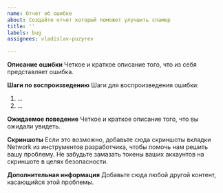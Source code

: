 ```yaml
---
name: Отчет об ошибке
about: Создайте отчет который поможет улучшить спамер
title: ''
labels: bug
assignees: vladislav-puzyrev

---
```


**Описание ошибки**
Четкое и краткое описание того, что из себя представляет ошибка.

**Шаги по воспроизведению**
Шаги для воспроизведения ошибки:
1. ...
2. ...

**Ожидаемое поведение**
Четкое и краткое описание того, что вы ожидали увидеть.

**Скриншоты**
Если это возможно, добавьте сюда скриншоты вкладки Network из инструментов разработчика, чтобы помочь нам решить вашу проблему.  Не забудьте замазать токены ваших аккаунтов на скриншоте в целях безопасности.

**Дополнительная информация**
Добавьте сюда любой другой контент, касающийся этой проблемы.
